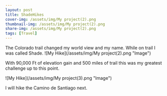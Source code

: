 ```yaml
---
layout: post
title: ShadeHikes
cover-img: /assets/img/My project(2).png
thumbnail-img: /assets/img/My project(2).png
share-img: /assets/img/My project(2).png
tags: [Travel]
---
```


The Colorado trail changed my world view and my name. While on trail I was called Shade.
![My Hike](/assets/img/My project(2).png "Image")

With 90,000 Ft of elevation gain and 500 miles of trail this was my greatest challenge up to this point.


![My Hike](/assets/img/My project(3).png "Image")


I will hike the Camino de Santiago next.

